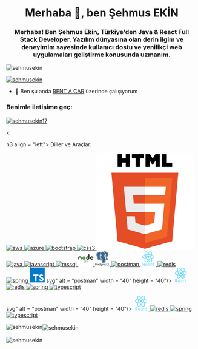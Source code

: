 <h1 align="center">Merhaba 👋, ben Şehmus EKİN</h1>
<h3 align="center">Merhaba! Ben Şehmus Ekin, Türkiye'den Java & React Full Stack Developer. Yazılım dünyasına olan derin ilgim ve deneyimim sayesinde kullanıcı dostu ve yenilikçi web uygulamaları geliştirme konusunda uzmanım.</h3>

<p align="left"> <img src="https://komarev.com/ghpvc/ ?username=sehmusekin&label=Profile%20views&color=0e75b6&style=flat" alt="sehmusekin" /> </p>

<p align="left"> <a href="https://github.com/ryo-ma/github -profile-trophy"><img src="https://github-profile-trophy.vercel.app/?username=sehmusekin" alt="sehmusekin" /></a> </p>

- 🔭 Ben şu anda [RENT A CAR](https://github.com/sehmusekin/rentacarFrontend) üzerinde çalışıyorum

<h3 align="left">Benimle iletişime geç:</h3>
<p align="left">
<a href=" https://linkedin.com/in/sehmusekin17" target = "blank"><img align = "center" src = "https://raw.githubusercontent.com/rahuldkjain/github-profile-readme-generator/master/ src/images/icons/Social/linked-in-alt.svg" alt = "sehmusekin17" height = "30" width = "40" /></a> </p>
<

h3 align = "left"> Diller ve Araçlar:</h3>
<p align = "left"> <a href = "https://aws.amazon.com" target = "_blank" rel = "noreferrer"> <img src = "https://raw.githubusercontent.com/devicons /devicon/master/icons/amazonwebservices/amazonwebservices-original-wordmark.svg" alt = "aws" width = "40" height = "40"/> </a> <a href = "https://azure.microsoft .com/en-in/" target = "_blank" rel = "noreferrer"> <img src = "https://www.vectorlogo.zone/logos/microsoft_azure/microsoft_azure-icon.svg" alt = "azure" genişlik ="40" height = "40"/> </a> <a href = "https://getbootstrap.com" target = "_blank" rel = "noreferrer"> <img src = "https://raw. githubusercontent.com/devicons/devicon/master/icons/bootstrap/bootstrap-plain-wordmark.svg" alt = "bootstrap" width = "40" height = "40"/> </a> <a href = "https: //www.w3schools.com/css/" target = "_blank" rel = "noreferrer"> <img src = "https://raw.githubusercontent.com/devicons/devicon/master/icons/css3/css3-original -wordmark.svg" alt = "css3" width = "40" height = "40"/> </a> <a href = "https://www.w3.org/html/" target = "_blank" rel ="noreferrer"> <img src = "https://raw.githubusercontent.com/devicons/devicon/master/icons/html5/html5-original-wordmark.svg" alt = "html5" genişlik = "40" yükseklik= "40"/> </a> <a href = "https://www.java.com" target = "_blank" rel = "noreferrer"> <img src = "https://raw.githubusercontent.com/ devicons/devicon/master/icons/java/java-original.svg" alt = "java" width = "40" height = "40"/> </a> <a href = "https://developer.mozilla. org/en-US/docs/Web/JavaScript" target = "_blank" rel = "noreferrer"> <img src = "https://raw.githubusercontent.com/devicons/devicon/master/icons/javascript/javascript- orijinal.svg" alt = "javascript" width = "40" height = "40"/> </a> <a href = "https://www.microsoft.com/en-us/sql-server" target= "_blank" rel = "noreferrer"> <img src = "https://www.svgrepo.com/show/303229/microsoft-sql-server-logo.svg" alt = "mssql" width = "40" yükseklik = "40"/> </a> <a href = "https://nodejs.org" target = "_blank" rel = "noreferrer"> <img src = "https://raw.githubusercontent.com/devicons/devicon/master/icons/nodejs/nodejs-original-wordmark.svg" alt = "nodejs" width = "40" height = "40"/> </a> <a href = "https:// www.postgresql.org" target = "_blank" rel = "noreferrer"> <img src = "https://raw.githubusercontent.com/devicons/devicon/master/icons/postgresql/postgresql-original-wordmark.svg" alt = "postgresql" width = "40" height = "40"/> </a> <a href = "https://postman.com" target = "_blank" rel = "noreferrer"> <img src = " https://www.vectorlogo.zone/logos/getpostman/getpostman-icon.svg" alt = "postman" width = "40" height = "40"/> </a> <a href = "https:// reactjs.org/" target = "_blank" rel = "noreferrer"> <img src = "https://raw.githubusercontent.com/devicons/devicon/master/icons/react/react-original-wordmark.svg" alt ="react" width = "40" height = "40"/> </a> <a href = "https://redis.io" target = "_blank" rel = "noreferrer"> <img src = "https ://raw.githubusercontent.com/devicons/devicon/master/icons/redis/redis-original-wordmark.svg" alt = "redis" width = "40" height = "40"/> </a> <a href = "https://spring.io/" target = "_blank" rel = "noreferrer"> <img src = "https://www.vectorlogo.zone/logos/springio/springio-icon.svg" alt= "spring" width = "40" height = "40"/> </a> <a href = "https://www.typescriptlang.org/" target = "_blank" rel = "noreferrer"> <img src= "https://raw.githubusercontent.com/devicons/devicon/master/icons/typescript/typescript-original.svg" alt = "typescript" width = "40" height = "40"/> </a> </ p>svg" alt = "postman" width = "40" height = "40"/> </a> <a href = "https://reactjs.org/" target = "_blank" rel = "noreferrer"> <img src = "https://raw.githubusercontent.com/devicons/devicon/master/icons/react/react-original-wordmark.svg" alt = "react" width = "40" height = "40"/> </ a> <a href = "https://redis.io" target = "_blank" rel = "noreferrer"> <img src = "https://raw.githubusercontent.com/devicons/devicon/master/icons/redis /redis-original-wordmark.svg" alt = "redis" width = "40" height = "40"/> </a> <a href = "https://spring.io/" target = "_blank" rel ="noreferrer"> <img src = "https://www.vectorlogo.zone/logos/springio/springio-icon.svg" alt = "spring" width = "40" yükseklik = "40"/> </a > <a href = "https://www.typescriptlang.org/" target = "_blank" rel = "noreferrer"> <img src = "https://raw.githubusercontent.com/devicons/devicon/master/icons /typescript/typescript-original.svg" alt = "typescript" width = "40" height = "40"/> </a> </p>svg" alt = "postman" width = "40" height = "40"/> </a> <a href = "https://reactjs.org/" target = "_blank" rel = "noreferrer"> <img src = "https://raw.githubusercontent.com/devicons/devicon/master/icons/react/react-original-wordmark.svg" alt = "react" width = "40" height = "40"/> </ a> <a href = "https://redis.io" target = "_blank" rel = "noreferrer"> <img src = "https://raw.githubusercontent.com/devicons/devicon/master/icons/redis /redis-original-wordmark.svg" alt = "redis" width = "40" height = "40"/> </a> <a href = "https://spring.io/" target = "_blank" rel ="noreferrer"> <img src = "https://www.vectorlogo.zone/logos/springio/springio-icon.svg" alt = "spring" width = "40" yükseklik = "40"/> </a > <a href = "https://www.typescriptlang.org/" target = "_blank" rel = "noreferrer"> <img src = "https://raw.githubusercontent.com/devicons/devicon/master/icons /typescript/typescript-original.svg" alt = "typescript" width = "40" height = "40"/> </a> </p>

<p><img align = "left" src = "https://github-readme-stats.vercel.app/api/top-langs?username=sehmusekin&show_icons=true&locale=en&layout=compact" alt = "sehmusekin" /> </p>

<p> <img align = "center" src = "https://github-readme-stats.vercel.app/api?username=sehmusekin&show_icons=true&locale=en" alt = "sehmusekin" /> </p>

<p><img align = "center" src = "https://github-readme-streak-stats.herokuapp.com/?user=sehmusekin&" alt = "sehmusekin" /></p>

